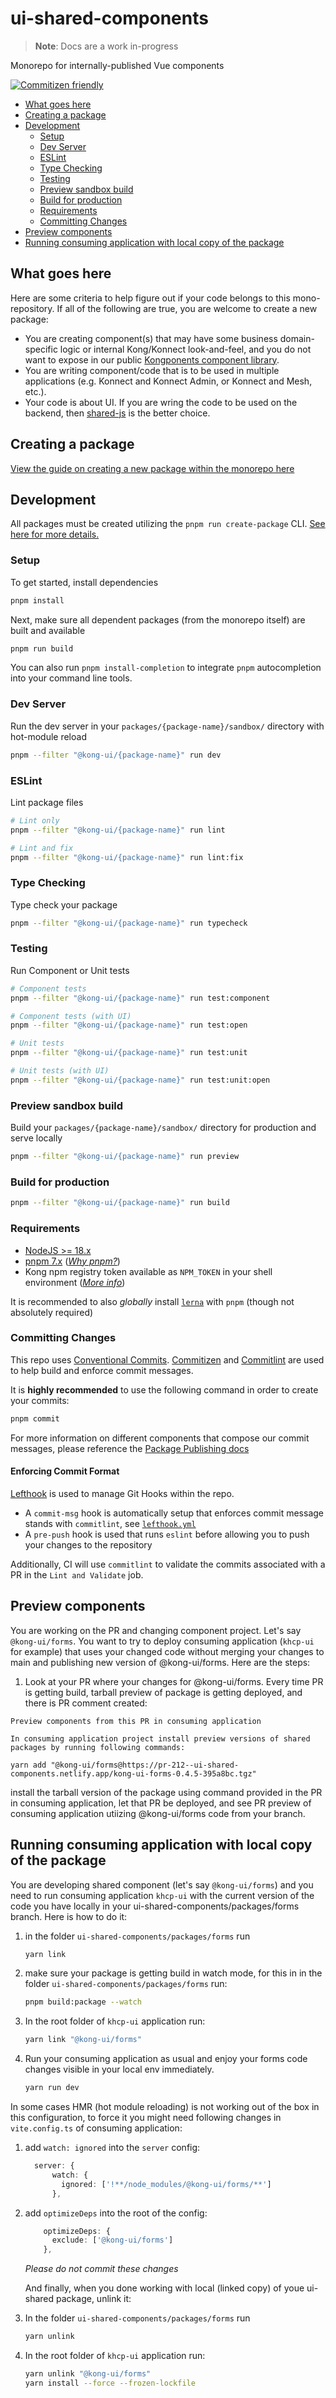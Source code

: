 # ui-shared-components

> **Note**: Docs are a work in-progress

Monorepo for internally-published Vue components

[![Commitizen friendly](https://img.shields.io/badge/commitizen-friendly-brightgreen.svg)](http://commitizen.github.io/cz-cli/)

- [What goes here](#what-goes-here)
- [Creating a package](#creating-a-package)
- [Development](#development)
  - [Setup](#setup)
  - [Dev Server](#dev-server)
  - [ESLint](#eslint)
  - [Type Checking](#type-checking)
  - [Testing](#testing)
  - [Preview sandbox build](#preview-sandbox-build)
  - [Build for production](#build-for-production)
  - [Requirements](#requirements)
  - [Committing Changes](#committing-changes)
- [Preview components](#preview-components)
- [Running consuming application with local copy of the package](#running-consuming-application-with-local-copy-of-the-package)

## What goes here

Here are some criteria to help figure out if your code belongs to this mono-repository. If all of the following are true, you are welcome to create a new package:

- You are creating component(s) that may have some business domain-specific logic or internal Kong/Konnect look-and-feel, and you do not want to expose in our public [Kongponents component library](https://github.com/Kong/kongponents).
- You are writing component/code that is to be used in multiple applications (e.g. Konnect and Konnect Admin, or Konnect and Mesh, etc.).
- Your code is about UI. If you are wring the code to be used on the backend, then [shared-js](https://github.com/Kong/shared-js) is the better choice.


## Creating a package

[View the guide on creating a new package within the monorepo here](./docs/creating-a-package.md)

## Development

All packages must be created utilizing the `pnpm run create-package` CLI. [See here for more details.](./docs/creating-a-package.md#required-use-the-provided-cli-to-scaffold-your-new-package)

### Setup

To get started, install dependencies

```sh
pnpm install
```

Next, make sure all dependent packages (from the monorepo itself) are built and available

```sh
pnpm run build
```

You can also run `pnpm install-completion` to integrate `pnpm` autocompletion into your command line tools.

### Dev Server

Run the dev server in your `packages/{package-name}/sandbox/` directory with hot-module reload

```sh
pnpm --filter "@kong-ui/{package-name}" run dev
```

### ESLint

Lint package files

```sh
# Lint only
pnpm --filter "@kong-ui/{package-name}" run lint

# Lint and fix
pnpm --filter "@kong-ui/{package-name}" run lint:fix
```

### Type Checking

Type check your package

```sh
pnpm --filter "@kong-ui/{package-name}" run typecheck
```

### Testing

Run Component or Unit tests

```sh
# Component tests
pnpm --filter "@kong-ui/{package-name}" run test:component

# Component tests (with UI)
pnpm --filter "@kong-ui/{package-name}" run test:open

# Unit tests
pnpm --filter "@kong-ui/{package-name}" run test:unit

# Unit tests (with UI)
pnpm --filter "@kong-ui/{package-name}" run test:unit:open
```

### Preview sandbox build

Build your `packages/{package-name}/sandbox/` directory for production and serve locally

```sh
pnpm --filter "@kong-ui/{package-name}" run preview
```

### Build for production

```sh
pnpm --filter "@kong-ui/{package-name}" run build
```

### Requirements

- [NodeJS >= 18.x](https://nodejs.org/en/download/)
- [pnpm 7.x](https://pnpm.io/installation) ([_Why pnpm?_](./docs/why-pnpm.md))
- Kong npm registry token available as `NPM_TOKEN` in your shell environment ([_More info_](./docs/kong-npm-token-setup.md))

It is recommended to also _globally_ install [`lerna`](https://lerna.js.org/) with `pnpm` (though not absolutely required)

### Committing Changes

This repo uses [Conventional Commits](https://www.conventionalcommits.org/en/v1.0.0/). [Commitizen](https://github.com/commitizen/cz-cli) and [Commitlint](https://github.com/conventional-changelog/commitlint) are used to help build and enforce commit messages.

It is **highly recommended** to use the following command in order to create your commits:

```sh
pnpm commit
```

For more information on different components that compose our commit messages, please reference the [Package Publishing docs](./docs/package-publishing.md#conventional-commits)

#### Enforcing Commit Format

[Lefthook](https://github.com/evilmartians/lefthook) is used to manage Git Hooks within the repo.

- A `commit-msg` hook is automatically setup that enforces commit message stands with `commitlint`, see [`lefthook.yml`](./lefthook.yaml)
- A `pre-push` hook is used that runs `eslint` before allowing you to push your changes to the repository

Additionally, CI will use `commitlint` to validate the commits associated with a PR in the `Lint and Validate` job.

## Preview components

You are working on the PR and changing component project. Let's say `@kong-ui/forms`. You want to try to deploy consuming application (`khcp-ui` for example) that uses your changed code without merging your changes to main and publishing new version of @kong-ui/forms. Here are the steps:

1. Look at your PR where your changes for @kong-ui/forms. Every time PR is getting build, tarball preview of package is getting deployed, and there is PR comment created:

```text
Preview components from this PR in consuming application

In consuming application project install preview versions of shared packages by running following commands:

yarn add "@kong-ui/forms@https://pr-212--ui-shared-components.netlify.app/kong-ui-forms-0.4.5-395a8bc.tgz"

```

install the tarball version of the package using command provided in the PR in consuming application, let that PR be deployed, and see PR preview of consuming application utiizing @kong-ui/forms code from your branch.


## Running consuming application with local copy of the package

You are developing shared component (let's say `@kong-ui/forms`) and you need to run consuming application `khcp-ui` with the current version of the code you have locally in your ui-shared-components/packages/forms branch. Here is how to do it:

1. in the folder `ui-shared-components/packages/forms` run

    ```sh
    yarn link
    ```

1. make sure your package is getting build in watch mode, for this in in the folder `ui-shared-components/packages/forms` run:

    ```sh
    pnpm build:package --watch
    ```

1. In the root folder of `khcp-ui` application run:

    ```sh
    yarn link "@kong-ui/forms"
    ```

1. Run your consuming application as usual and enjoy your forms code changes visible in your local env immediately.

    ```sh
    yarn run dev
    ```

In some cases HMR (hot module reloading) is not working out of the box in this configuration, to force it you might need following changes in `vite.config.ts` of consuming application:

1. add `watch: ignored` into the `server` config:

    ```ts
      server: {
          watch: {
            ignored: ['!**/node_modules/@kong-ui/forms/**']
          },
    ```

1. add `optimizeDeps` into the root of the config:

    ```ts
        optimizeDeps: {
          exclude: ['@kong-ui/forms']
        },
    ```

    _Please do not commit these changes_

    And finally, when you done working with local (linked copy) of youe ui-shared package, unlink it:

1. In the folder `ui-shared-components/packages/forms` run

    ```sh
    yarn unlink
    ```

1. In the root folder of `khcp-ui` application run:

    ```sh
    yarn unlink "@kong-ui/forms"
    yarn install --force --frozen-lockfile
    ```

